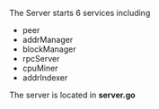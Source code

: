 
The Server starts 6 services including

* peer
* addrManager
* blockManager
* rpcServer
* cpuMiner
* addrIndexer

The server is located in **server.go**

